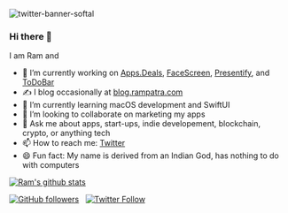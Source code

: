![twitter-banner-softal](https://github.com/user-attachments/assets/d032340f-2de7-4b4a-ba7f-850dfa315e44)
<!--
<a href="https://presentifyapp.com"><img width="1680" alt="twitter_cover_upgrade_presentation" src="https://user-images.githubusercontent.com/2862724/158058079-1c27a19c-d036-40f2-896c-f6406534b745.png"></a>
-->


### Hi there 👋

I am Ram and

- 🔭 I’m currently working on [Apps.Deals](https://apps.deals), [FaceScreen](https://apps.apple.com/app/id6702028512), [Presentify](https://apps.apple.com/app/id1507246666), and [ToDoBar](https://apps.apple.com/app/id6470928617)
- ✍️  I blog occasionally at [blog.rampatra.com](https://blog.rampatra.com)
- 🌱 I’m currently learning macOS development and SwiftUI
- 👯 I’m looking to collaborate on marketing my apps
- 💬 Ask me about apps, start-ups, indie developement, blockchain, crypto, or anything tech
- 📫 How to reach me: [Twitter](https://twitter.com/rampatra_)
- 😄 Fun fact: My name is derived from an Indian God, has nothing to do with computers

[![Ram's github stats](https://github-readme-stats.vercel.app/api?username=rampatra&count_private=true&show_icons=true&icon_color=2f80ed)](https://rampatra.com)

[![GitHub followers](https://img.shields.io/github/followers/rampatra?label=Follow%20%40rampatra&style=social)](https://github.com/rampatra) &nbsp;
[![Twitter Follow](https://img.shields.io/twitter/follow/ram__patra?style=social)](https://twitter.com/ram__patra)
